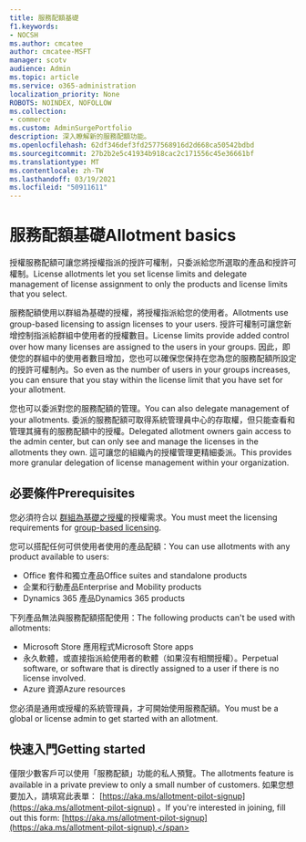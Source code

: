 ```yaml
---
title: 服務配額基礎
f1.keywords:
- NOCSH
ms.author: cmcatee
author: cmcatee-MSFT
manager: scotv
audience: Admin
ms.topic: article
ms.service: o365-administration
localization_priority: None
ROBOTS: NOINDEX, NOFOLLOW
ms.collection:
- commerce
ms.custom: AdminSurgePortfolio
description: 深入瞭解新的服務配額功能。
ms.openlocfilehash: 62df346def3fd2577568916d2d668ca50542bdbd
ms.sourcegitcommit: 27b2b2e5c41934b918cac2c171556c45e36661bf
ms.translationtype: MT
ms.contentlocale: zh-TW
ms.lasthandoff: 03/19/2021
ms.locfileid: "50911611"
---
```

# <a name="allotment-basics"></a><span data-ttu-id="52e33-103">服務配額基礎</span><span class="sxs-lookup"><span data-stu-id="52e33-103">Allotment basics</span></span>

<span data-ttu-id="52e33-104">授權服務配額可讓您將授權指派的授許可權制，只委派給您所選取的產品和授許可權制。</span><span class="sxs-lookup"><span data-stu-id="52e33-104">License allotments let you set license limits and delegate management of license assignment to only the products and license limits that you select.</span></span>

<span data-ttu-id="52e33-105">服務配額使用以群組為基礎的授權，將授權指派給您的使用者。</span><span class="sxs-lookup"><span data-stu-id="52e33-105">Allotments use group-based licensing to assign licenses to your users.</span></span> <span data-ttu-id="52e33-106">授許可權制可讓您新增控制指派給群組中使用者的授權數目。</span><span class="sxs-lookup"><span data-stu-id="52e33-106">License limits provide added control over how many licenses are assigned to the users in your groups.</span></span> <span data-ttu-id="52e33-107">因此，即使您的群組中的使用者數目增加，您也可以確保您保持在您為您的服務配額所設定的授許可權制內。</span><span class="sxs-lookup"><span data-stu-id="52e33-107">So even as the number of users in your groups increases, you can ensure that you stay within the license limit that you have set for your allotment.</span></span>

<span data-ttu-id="52e33-108">您也可以委派對您的服務配額的管理。</span><span class="sxs-lookup"><span data-stu-id="52e33-108">You can also delegate management of your allotments.</span></span> <span data-ttu-id="52e33-109">委派的服務配額可取得系統管理員中心的存取權，但只能查看和管理其擁有的服務配額中的授權。</span><span class="sxs-lookup"><span data-stu-id="52e33-109">Delegated allotment owners gain access to the admin center, but can only see and manage the licenses in the allotments they own.</span></span> <span data-ttu-id="52e33-110">這可讓您的組織內的授權管理更精細委派。</span><span class="sxs-lookup"><span data-stu-id="52e33-110">This provides more granular delegation of license management within your organization.</span></span>

## <a name="prerequisites"></a><span data-ttu-id="52e33-111">必要條件</span><span class="sxs-lookup"><span data-stu-id="52e33-111">Prerequisites</span></span>

<span data-ttu-id="52e33-112">您必須符合以 [群組為基礎之授權](/azure/active-directory/fundamentals/active-directory-licensing-whatis-azure-portal#licensing-requirements)的授權需求。</span><span class="sxs-lookup"><span data-stu-id="52e33-112">You must meet the licensing requirements for [group-based licensing](/azure/active-directory/fundamentals/active-directory-licensing-whatis-azure-portal#licensing-requirements).</span></span>

<span data-ttu-id="52e33-113">您可以搭配任何可供使用者使用的產品配額：</span><span class="sxs-lookup"><span data-stu-id="52e33-113">You can use allotments with any product available to users:</span></span>

- <span data-ttu-id="52e33-114">Office 套件和獨立產品</span><span class="sxs-lookup"><span data-stu-id="52e33-114">Office suites and standalone products</span></span>
- <span data-ttu-id="52e33-115">企業和行動產品</span><span class="sxs-lookup"><span data-stu-id="52e33-115">Enterprise and Mobility products</span></span>
- <span data-ttu-id="52e33-116">Dynamics 365 產品</span><span class="sxs-lookup"><span data-stu-id="52e33-116">Dynamics 365 products</span></span>

<span data-ttu-id="52e33-117">下列產品無法與服務配額搭配使用：</span><span class="sxs-lookup"><span data-stu-id="52e33-117">The following products can't be used with allotments:</span></span>

- <span data-ttu-id="52e33-118">Microsoft Store 應用程式</span><span class="sxs-lookup"><span data-stu-id="52e33-118">Microsoft Store apps</span></span>
- <span data-ttu-id="52e33-119">永久軟體，或直接指派給使用者的軟體（如果沒有相關授權）。</span><span class="sxs-lookup"><span data-stu-id="52e33-119">Perpetual software, or software that is directly assigned to a user if there is no license involved.</span></span>
- <span data-ttu-id="52e33-120">Azure 資源</span><span class="sxs-lookup"><span data-stu-id="52e33-120">Azure resources</span></span>

<span data-ttu-id="52e33-121">您必須是通用或授權的系統管理員，才可開始使用服務配額。</span><span class="sxs-lookup"><span data-stu-id="52e33-121">You must be a global or license admin to get started with an allotment.</span></span>

## <a name="getting-started"></a><span data-ttu-id="52e33-122">快速入門</span><span class="sxs-lookup"><span data-stu-id="52e33-122">Getting started</span></span>

<span data-ttu-id="52e33-123">僅限少數客戶可以使用「服務配額」功能的私人預覽。</span><span class="sxs-lookup"><span data-stu-id="52e33-123">The allotments feature is available in a private preview to only a small number of customers.</span></span> <span data-ttu-id="52e33-124">如果您想要加入，請填寫此表單： [https://aka.ms/allotment-pilot-signup](https://aka.ms/allotment-pilot-signup) 。</span><span class="sxs-lookup"><span data-stu-id="52e33-124">If you're interested in joining, fill out this form: [https://aka.ms/allotment-pilot-signup](https://aka.ms/allotment-pilot-signup).</span></span>